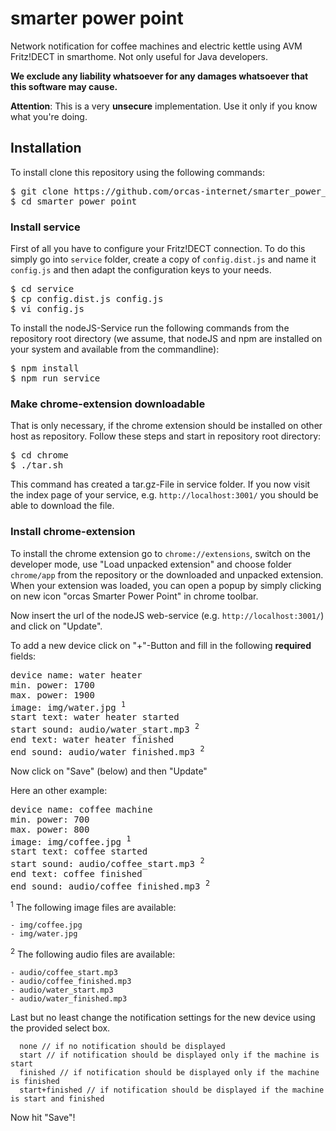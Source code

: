 # smarter power point
Network notification for coffee machines and electric kettle using AVM Fritz!DECT in smarthome. Not only useful for Java
developers.

**We exclude any liability whatsoever for any damages whatsoever that this software may cause.**

**Attention**: This is a very **unsecure** implementation. Use it only if you know what you're doing.

## Installation
To install clone this repository using the following commands:
<pre>
$ git clone https://github.com/orcas-internet/smarter_power_point.git
$ cd smarter_power_point
</pre>      
  
### Install service
First of all you have to configure your Fritz!DECT connection. To do this simply go into <code>service</code> folder,
create a copy of <code>config.dist.js</code> and name it <code>config.js</code> and then adapt the configuration keys to
your needs.
<pre>
$ cd service
$ cp config.dist.js config.js
$ vi config.js
</pre>

To install the nodeJS-Service run the following commands from the repository root directory (we assume, that nodeJS and 
npm are installed on your system and available from the commandline):
<pre>
$ npm install
$ npm run service
</pre>

### Make chrome-extension downloadable
That is only necessary, if the chrome extension should be installed on other host as repository. Follow these steps and
start in repository root directory:
<pre>
$ cd chrome
$ ./tar.sh
</pre>

This command has created a tar.gz-File in service folder. If you now visit the index page of your service, 
e.g. <code>http://localhost:3001/</code> you should be able to download the file.

### Install chrome-extension
To install the chrome extension go to <code>chrome://extensions</code>, switch on the developer mode, use &quot;Load 
unpacked extension&quot; and choose folder <code>chrome/app</code> from the repository or the downloaded and unpacked 
extension. When your extension was loaded, you can open a popup by simply clicking on new icon &quot;orcas Smarter Power 
Point&quot; in chrome toolbar.

Now insert the url of the nodeJS web-service (e.g. <code>http://localhost:3001/</code>) and click on &quot;Update&quot;.

To add a new device click on &quot;+&quot;-Button and fill in the following **required** fields:
<pre>
device name: water heater
min. power: 1700
max. power: 1900
image: img/water.jpg <sup>1</sup>
start text: water heater started
start sound: audio/water_start.mp3 <sup>2</sup>
end text: water heater finished
end sound: audio/water_finished.mp3 <sup>2</sup>
</pre>
Now click on &quot;Save&quot; (below) and then &quot;Update&quot;

Here an other example:
<pre>
device name: coffee machine
min. power: 700
max. power: 800
image: img/coffee.jpg <sup>1</sup>
start text: coffee started
start sound: audio/coffee_start.mp3 <sup>2</sup>
end text: coffee finished
end sound: audio/coffee_finished.mp3 <sup>2</sup>
</pre>

<sup>1</sup>
The following image files are available:

    - img/coffee.jpg
    - img/water.jpg

<sup>2</sup>
The following audio files are available:

    - audio/coffee_start.mp3
    - audio/coffee_finished.mp3
    - audio/water_start.mp3
    - audio/water_finished.mp3

Last but no least change the notification settings for the new device using the provided select box.

      none // if no notification should be displayed
      start // if notification should be displayed only if the machine is start
      finished // if notification should be displayed only if the machine is finished
      start+finished // if notification should be displayed if the machine is start and finished
      
Now hit "Save"!